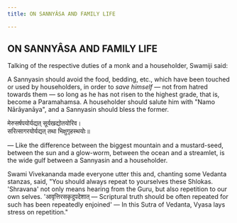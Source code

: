 ```yaml
---
title: ON SANNYÂSA AND FAMILY LIFE

---
```





  

## ON SANNYÂSA AND FAMILY LIFE

Talking of the respective duties of a monk and a householder, Swamiji
said:

A Sannyasin should avoid the food, bedding, etc., which have been
touched or used by householders, in order to *save himself* — not from
hatred towards them — so long as he has not risen to the highest grade,
that is, become a Paramahamsa. A householder should salute him with
"Namo Nārāyanāya", and a Sannyasin should bless the former.

मेरुसर्षपयोर्यद्यत् सूर्यखद्योतयोरिव।  
सरित्सागरयोर्यद्यत् तथा भिक्षुगृहस्थयोः॥

— Like the difference between the biggest mountain and a mustard-seed,
between the sun and a glow-worm, between the ocean and a streamlet, is
the wide gulf between a Sannyasin and a householder.

Swami Vivekananda made everyone utter this and, chanting some Vedanta
stanzas, said, "You should always repeat to yourselves these Shlokas.
'Shravana' not only means hearing from the Guru, but also repetition to
our own selves. 'आवृत्तिरसकृदुपदेशात् — Scriptural truth should be often
repeated for such has been repeatedly enjoined' — In this Sutra of
Vedanta, Vyasa lays stress on repetition."


